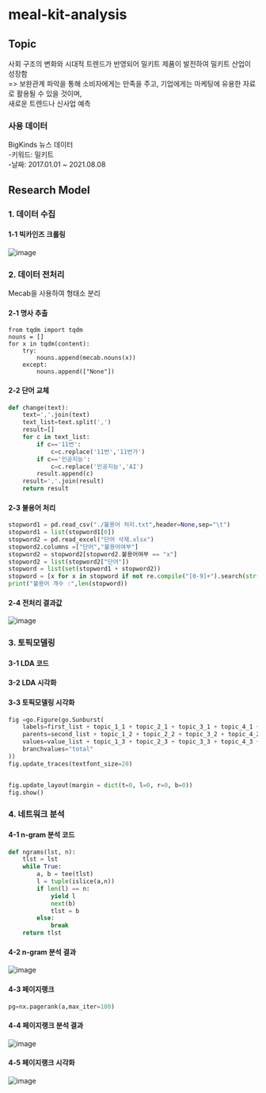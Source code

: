 # meal-kit-analysis

## Topic
사회 구조의 변화와 시대적 트렌드가 반영되어 밀키트 제품이 발전하여 밀키트 산업이 성장함       
=> 보완관계 파악을 통해 소비자에게는 만족을 주고, 기업에게는 마케팅에 유용한 자료로 활용될 수 있을 것이며,         
새로운 트렌드나 신사업 예측
  
### 사용 데이터
BigKinds 뉴스 데이터        
  -키워드: 밀키트        
  -날짜: 2017.01.01 ~ 2021.08.08
  
  
## Research Model

### 1. 데이터 수집

#### 1-1 빅카인즈 크롤링
![image](https://user-images.githubusercontent.com/88631078/131560714-031871e3-cecb-47f7-8082-828f39c0dcb7.png)

### 2. 데이터 전처리
Mecab을 사용하여 형태소 분리

#### 2-1 명사 추출
```
from tqdm import tqdm
nouns = [] 
for x in tqdm(content):
    try:
        nouns.append(mecab.nouns(x))
    except:
        nouns.append(["None"])
```

#### 2-2 단어 교체
```python
def change(text):
    text=','.join(text)
    text_list=text.split(',')
    result=[]
    for c in text_list:
        if c=='11번':
            c=c.replace('11번','11번가')
        if c=='인공지능':
            c=c.replace('인공지능','AI')
        result.append(c)
    result=','.join(result)
    return result
```

#### 2-3 불용어 처리
```python
stopword1 = pd.read_csv("./불용어 처리.txt",header=None,sep="\t")
stopword1 = list(stopword1[0])
stopword2 = pd.read_excel("단어 삭제.xlsx")
stopword2.columns =["단어","불용어여부"]
stopword2 = stopword2[stopword2.불용어여부 == "x"]
stopword2 = list(stopword2["단어"])
stopword = list(set(stopword1 + stopword2))
stopword = [x for x in stopword if not re.compile("[0-9]+").search(str(x))]
print("불용어 개수 :",len(stopword))
```

#### 2-4 전처리 결과값
![image](https://user-images.githubusercontent.com/88631078/131561534-22cbbc54-4c63-4a96-b4e8-eebeb91106a8.png)


### 3. 토픽모델링

#### 3-1 LDA 코드

#### 3-2 LDA 시각화

#### 3-3 토픽모델링 시각화
```python
fig =go.Figure(go.Sunburst(
    labels=first_list + topic_1_1 + topic_2_1 + topic_3_1 + topic_4_1 + topic_5_1 + topic_6_1 + topic_7_1 + topic_8_1,
    parents=second_list + topic_1_2 + topic_2_2 + topic_3_2 + topic_4_2 + topic_5_2 + topic_6_2 + topic_7_2 + topic_8_2,
    values=value_list + topic_1_3 + topic_2_3 + topic_3_3 + topic_4_3 + topic_5_3 + topic_6_3 + topic_7_3 + topic_8_3,
    branchvalues="total"
))
fig.update_traces(textfont_size=20)


fig.update_layout(margin = dict(t=0, l=0, r=0, b=0))
fig.show()
```

### 4. 네트워크 분석

#### 4-1 n-gram 분석 코드
```python
def ngrams(lst, n):
    tlst = lst
    while True:
        a, b = tee(tlst)
        l = tuple(islice(a,n))
        if len(l) == n:
            yield l
            next(b)
            tlst = b
        else:
            break
    return tlst
```

#### 4-2 n-gram 분석 결과
![image](https://user-images.githubusercontent.com/88631078/131562509-a94066ab-005d-46b5-98ae-fa1fa5b74a06.png)

#### 4-3 페이지랭크
```python
pg=nx.pagerank(a,max_iter=100)
```

#### 4-4 페이지랭크 분석 결과
![image](https://user-images.githubusercontent.com/88631078/131562991-81d6463e-0701-4cc5-a8dd-d969b9cd068a.png)

#### 4-5 페이지랭크 시각화
![image](https://user-images.githubusercontent.com/88631078/131563193-9cdfaf73-472d-444b-880e-ce68f75f1ec5.png)
